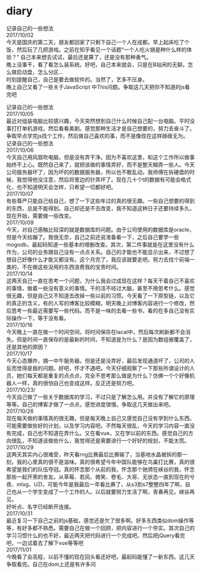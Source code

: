 # diary
记录自己的一些想法<br/>
2017/10/02<br/>
今天是国庆的第二天，朋友都回家了只剩下自己一个人在成都。早上起床吃了个饭，然后玩了几把游戏。之前在知乎看见一个话题“一个人吃火锅是种什么样的体验？” 
自己本来想去试试，最后还是算了，还是没有那种勇气。<br/>
晚上没事干，看了看怎么装系统。好吧，自己本来就会，只是在B站闲的无聊。怎么做启动盘，怎么分区... <br/>
时刻提醒自己，自己是要去做软件的。当然了，艺多不压身。<br/>
晚上自己又看了一些关于JavaScript 中This问题。争取这几天把你不知道的js看完吧<br/>

记录自己的一些想法<br/>
2017/10/05<br/>
最近对组装电脑比较感兴趣，今天突然想到自己什么时候自己配一台电脑。平时没事打打单机游戏，然后看看美剧。感觉那种生活才是自己想要的，努力去奋斗了。争取早点学完js找个工作，然后做自己喜欢的事，而不是像现在这样碌碌无为。 <br/>
记录自己的一些想法<br/>
2017/10/06<br/>
今天自己用风扇吹电脑，但是没有弄干净。因为不喜欢这里，和这个工作所以做事始终不上心。既然自己来了，就把该做的事情弄好，而不是整天糊弄一些人。今天公司服务器坏了，因为坏的的数据服务器，所以也不敢乱动。我师傅在拆硬盘的时候，我觉得他没注意，然后将里边的针弄坏了。现在几十个t的数据有可能会格式化，也不知道明天会怎样，只希望一切都好吧。<br/>
2017/10/07<br/>
有些尊严只能自己给自己，想了一下这些年过的真的很无趣。一些自己想要的得到的东西，总是不能得到。自己却还是不去改变，我不知道这种日子还要持续多久。现在开始，需要做一些改变。<br/>
2017/10/09<br/>
今天，对自己感触比较深的就是数据库的问题。由于公司使用的数据库是oracle，但是今天给蹦了。我很无奈，自己之前还说准备看一下，之后自己要学一些mogodb，最起码知道一些基本的增删改查。其次，第二件事就是在这里没有什么作为，公司的业务跟自己没有一点点关系。自己的才能也不能显示出来，不过想了想自己好像什么才能又都没有。这个月完了，我应该就要走吧。努力去找个前端一类的，不在做这些没用的东西浪费我的宝贵时间。<br/>
2017/10/14<br/>
这两天自己一直在思考一个问题，为什么我会过成现在这样？每天干着自己不喜欢的事情，做着一些没有意义的事情。干的活不经过大脑，甚至不用思考什么。感觉很无趣，但是自己又不知道去改掉一些以前的习惯。今天看了一下原型链，以及它的真正的含义，有的人写的博客比较模糊，明天晚上对博客内容进行一个修改，然后思考一些最近需要写一些代码。而不是一味的去看一些书，看的在多自己没有实际操作一下，等于没有看。<br/>
2017/10/16<br/>
今天晚上一直在做一个时间空间，将时间保存在lacal中，然后每次刷新都不会消失。但是时间一直保存的是最新的时间，不知道是为什么？是因为数组被覆盖了，还是其他的原因？<br/>
2017/10/17<br/>
今天心态爆炸，搞一中午服务器。但是还是没弄好，最后发现通道坏了，公司的人反而觉得是我的问题。好吧，怀才不遇吧。今天仔细观察了一下那些所谓设计的人员，她们每天都是重复的点点点，完全不思考那么做是为什么？仿佛一个个好像机器人一样，真的很怕自己也变成这样。反正还是努力吧。</br>
2017/10/23/<br/>
今天自己做了一些关于数据库的学习，不过只是了解怎么用。并没有了解它的原理等等。自己的博客才做了一点点，感觉进度很慢。争取这几天做出来吧。<br/>
2017/10/26<br/>
现在每天做的事情真的很无趣，但是每天晚上自己又感觉自己没有学到什么东西。可能需要做些好的计划，以及学习内容吧。不然每天很乱，今天的学习内容一直没有完成，自己也不知道在弄什么。又在看vue，又在学以前的东西。感觉自己的方向很乱，不知道该做些什么，我觉得还是需要进行一个好好的规划，不能太慌。<br/>
2017/10/29<br/>
这两天其实内心很难受，昨天看rng比赛最后比赛输了，当基地水晶被拆的那一刻，我的心里真的很不是滋味。真的很希望今年中国队能够在鸟巢打比赛，真的很希望是我们的队伍夺冠。真的怀念那个从前的我，怀念那个驰骋在峡谷的我，怀念那些一起开黑的舍友。从草莓、若风、微笑、卷毛、大哥、无状态一直到现在的兮夜、mlxg、UZI，可能今年是我最后一年看比赛了，从s3到s7整整四年了啊，自己也从一个学生变成了一个工作的人。以后就要努力生活了啊，青春再见，峡谷再见。<br/>
好听点、名字已经断开连接。<br/>
2017/10/31<br/>
最近复习一下自己之前的js基础，感觉还是欠了很多啊。好多东西类似dom操作等等，有好多都不熟悉。需要自己在做一个回顾，把内容进行一个夯实。其次自己的学习习惯什么的也不好，最近两天把代码进行一个完成吧。然后把jQuery看完吧，一边试着去了解下vue等等吧<br/>
2017/11/01<br>
今晚看了会高程，以前不懂的现在回头看还好吧，最起码能懂了一新东西。这几天争取看完。自己在dom上还是有许多问

